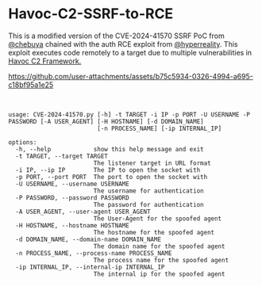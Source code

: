 # Havoc-C2-SSRF-to-RCE
This is a modified version of the CVE-2024-41570 SSRF PoC from [@chebuya](https://github.com/chebuya/Havoc-C2-SSRF-poc) chained with the auth RCE exploit from [@hyperreality](https://github.com/IncludeSecurity/c2-vulnerabilities/tree/main/havoc_auth_rce). This exploit executes code remotely to a target due to multiple vulnerabilities in [Havoc C2 Framework.](https://github.com/HavocFramework/Havoc)



https://github.com/user-attachments/assets/b75c5934-0326-4994-a695-c18bf95a1e25

<br>

```
usage: CVE-2024-41570.py [-h] -t TARGET -i IP -p PORT -U USERNAME -P PASSWORD [-A USER_AGENT] [-H HOSTNAME] [-d DOMAIN_NAME]
                         [-n PROCESS_NAME] [-ip INTERNAL_IP]

options:
  -h, --help            show this help message and exit
  -t TARGET, --target TARGET
                        The listener target in URL format
  -i IP, --ip IP        The IP to open the socket with
  -p PORT, --port PORT  The port to open the socket with
  -U USERNAME, --username USERNAME
                        The username for authentication
  -P PASSWORD, --password PASSWORD
                        The password for authentication
  -A USER_AGENT, --user-agent USER_AGENT
                        The User-Agent for the spoofed agent
  -H HOSTNAME, --hostname HOSTNAME
                        The hostname for the spoofed agent
  -d DOMAIN_NAME, --domain-name DOMAIN_NAME
                        The domain name for the spoofed agent
  -n PROCESS_NAME, --process-name PROCESS_NAME
                        The process name for the spoofed agent
  -ip INTERNAL_IP, --internal-ip INTERNAL_IP
                        The internal ip for the spoofed agent
```
